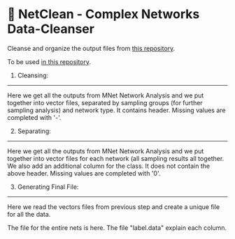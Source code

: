 # 🔋 NetClean - Complex Networks Data-Cleanser


Cleanse and organize the output files from [this repository](https://github.com/bt3gl/NetAna-Complex-Network-Analysis).

To be used [in this repository](https://github.com///MLNet-Classifying-Complex-Networks).


1. Cleansing:
------------

Here we get all the outputs from MNet Network Analysis and we put together into vector files, separated by sampling groups  (for further sampling analysis) and network type. It contains header. Missing values are completed with '-'.

2. Separating:
--------------

Here we get all the outputs from MNet Network Analysis and we put together into vector files for each network (all sampling results all together. We also add an additional column for the class. It does not contain the above header. Missing values are completed with '0'.

3. Generating Final File:
-----------------------------

Here we read the vectors files from previous step and create a unique file for all the data.

The file for the entire nets is here. The file "label.data" explain each column.


